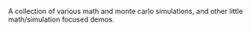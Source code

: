 A collection of various math and monte carlo simulations, and other little math/simulation focused demos.
